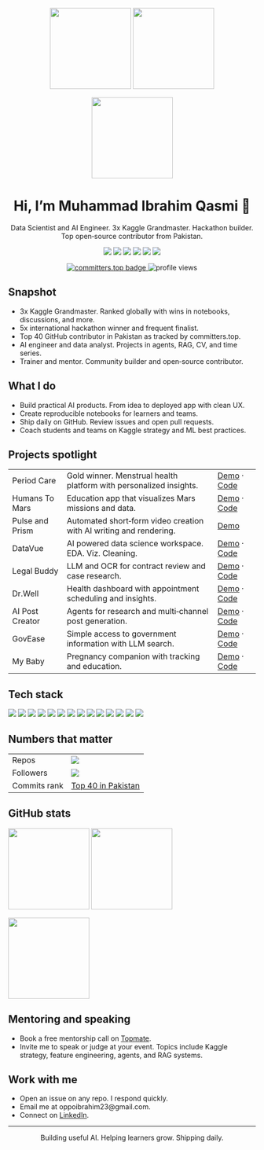 <p align="center">
  <img src="https://github-readme-stats.vercel.app/api?username=muhammadibrahim313&show_icons=true&theme=tokyonight" height="165">
  <img src="https://github-readme-stats.vercel.app/api/top-langs/?username=muhammadibrahim313&layout=compact&theme=tokyonight" height="165">
</p>
<p align="center">
  <img src="https://github-readme-streak-stats.herokuapp.com?user=muhammadibrahim313&theme=tokyonight" height="165">
</p>




<h1 align="center">Hi, I’m Muhammad Ibrahim Qasmi 👋</h1>
<p align="center">
  Data Scientist and AI Engineer. 3x Kaggle Grandmaster. Hackathon builder. Top open‑source contributor from Pakistan.
</p>

<p align="center">
  <a href="https://www.linkedin.com/in/ibrahimqasmi313/"><img src="https://img.shields.io/badge/LinkedIn-ibrahimqasmi313-blue?logo=linkedin"></a>
  <a href="mailto:oppoibrahim23@gmail.com"><img src="https://img.shields.io/badge/Email-oppoibrahim23%40gmail.com-red?logo=gmail"></a>
  <a href="https://linktr.ee/ibrahim_qasmi"><img src="https://img.shields.io/badge/Linktree-ibrahim__qasmi-00C853?logo=linktree&logoColor=white"></a>
  <a href="https://topmate.io/ibrahim_qasmi"><img src="https://img.shields.io/badge/Mentoring-Topmate-111111?logo=bookalope"></a>
  <a href="https://lablab.ai/u/@qasmi92"><img src="https://img.shields.io/badge/Hackathons-Lablab.ai-6A1B9A?logo=hackthebox"></a>
  <a href="https://www.sprint.dev/p/muhammadibrahimqasmi"><img src="https://img.shields.io/badge/Portfolio-sprint.dev-0A0A0A?logo=vercel"></a>
</p>

<p align="center">
  <a href="https://committers.top/pakistan#muhammadibrahim313">
    <img src="https://user-badge.committers.top/pakistan/muhammadibrahim313.svg" alt="committers.top badge">
  </a>
  <img src="https://komarev.com/ghpvc/?username=muhammadibrahim313&label=Profile%20views" alt="profile views">
</p>

## Snapshot

<ul>
  <li>3x Kaggle Grandmaster. Ranked globally with wins in notebooks, discussions, and more.</li>
  <li>5x international hackathon winner and frequent finalist.</li>
  <li>Top 40 GitHub contributor in Pakistan as tracked by committers.top.</li>
  <li>AI engineer and data analyst. Projects in agents, RAG, CV, and time series.</li>
  <li>Trainer and mentor. Community builder and open‑source contributor.</li>
</ul>

## What I do

<ul>
  <li>Build practical AI products. From idea to deployed app with clean UX.</li>
  <li>Create reproducible notebooks for learners and teams.</li>
  <li>Ship daily on GitHub. Review issues and open pull requests.</li>
  <li>Coach students and teams on Kaggle strategy and ML best practices.</li>
</ul>

## Projects spotlight

<table>
  <tr>
    <td>Period Care</td>
    <td>Gold winner. Menstrual health platform with personalized insights.</td>
    <td><a href="https://lablab.ai/event/replit-and-cursor-hackathon/b-taji-force/period-care">Demo</a> · <a href="https://github.com/Ahmad-Fakhar/PeriodCare">Code</a></td>
  </tr>
  <tr>
    <td>Humans To Mars</td>
    <td>Education app that visualizes Mars missions and data.</td>
    <td><a href="https://marsapp.streamlit.app/">Demo</a> · <a href="https://github.com/muhammadibrahim313/Humans-to-Mars">Code</a></td>
  </tr>
  <tr>
    <td>Pulse and Prism</td>
    <td>Automated short‑form video creation with AI writing and rendering.</td>
    <td><a href="https://pulse-and-prism.streamlit.app/">Demo</a></td>
  </tr>
  <tr>
    <td>DataVue</td>
    <td>AI powered data science workspace. EDA. Viz. Cleaning.</td>
    <td><a href="https://data-vue.streamlit.app/">Demo</a> · <a href="https://github.com/muhammadibrahim313/DataVue">Code</a></td>
  </tr>
  <tr>
    <td>Legal Buddy</td>
    <td>LLM and OCR for contract review and case research.</td>
    <td><a href="https://legalbuddyo1.streamlit.app/">Demo</a> · <a href="https://github.com/Ahmad-Fakhar/LegalBuddy_o1">Code</a></td>
  </tr>
  <tr>
    <td>Dr.Well</td>
    <td>Health dashboard with appointment scheduling and insights.</td>
    <td><a href="https://drwell.streamlit.app/">Demo</a> · <a href="https://github.com/muhammadibrahim313/dr_well">Code</a></td>
  </tr>
  <tr>
    <td>AI Post Creator</td>
    <td>Agents for research and multi‑channel post generation.</td>
    <td><a href="https://ai-post-creator2-btaji.streamlit.app/">Demo</a> · <a href="https://github.com/muhammadibrahim313/AI-Post-Creator2">Code</a></td>
  </tr>
  <tr>
    <td>GovEase</td>
    <td>Simple access to government information with LLM search.</td>
    <td><a href="https://llamaimpact-32-gjlgkbvyt5hsgjnay5yawz.streamlit.app/">Demo</a> · <a href="https://github.com/muhammadibrahim313/Llama_impact-3.2">Code</a></td>
  </tr>
  <tr>
    <td>My Baby</td>
    <td>Pregnancy companion with tracking and education.</td>
    <td><a href="https://mybaby.streamlit.app/">Demo</a> · <a href="https://github.com/muhammadibrahim313/My_Baby">Code</a></td>
  </tr>
</table>

## Tech stack

<p>
  <img src="https://img.shields.io/badge/Python-3776AB?logo=python&logoColor=white"> 
  <img src="https://img.shields.io/badge/SQL-316192?logo=postgresql&logoColor=white"> 
  <img src="https://img.shields.io/badge/Pandas-150458?logo=pandas&logoColor=white">
  <img src="https://img.shields.io/badge/NumPy-013243?logo=numpy&logoColor=white">
  <img src="https://img.shields.io/badge/Scikit--learn-F7931E?logo=scikitlearn&logoColor=white">
  <img src="https://img.shields.io/badge/LightGBM-4B8BBE">
  <img src="https://img.shields.io/badge/CatBoost-FF6F00">
  <img src="https://img.shields.io/badge/Plotly-3F4F75?logo=plotly&logoColor=white">
  <img src="https://img.shields.io/badge/Streamlit-FF4B4B?logo=streamlit&logoColor=white">
  <img src="https://img.shields.io/badge/FastAPI-009688?logo=fastapi&logoColor=white">
  <img src="https://img.shields.io/badge/OpenCV-5C3EE8?logo=opencv&logoColor=white">
  <img src="https://img.shields.io/badge/FAISS-1A73E8">
  <img src="https://img.shields.io/badge/RAG-0A0A0A">
  <img src="https://img.shields.io/badge/Agents-111111">
</p>

## Numbers that matter

<table>
  <tr>
    <td>Repos</td><td><img src="https://img.shields.io/badge/dynamic/json?url=https://api.githubstat.us/api/users/muhammadibrahim313&label=Public&query=%24.public_repos"></td>
  </tr>
  <tr>
    <td>Followers</td><td><img src="https://img.shields.io/github/followers/muhammadibrahim313?label=GitHub%20followers&style=social"></td>
  </tr>
  <tr>
    <td>Commits rank</td><td><a href="https://committers.top/pakistan#muhammadibrahim313">Top 40 in Pakistan</a></td>
  </tr>
</table>

## GitHub stats

<p>
  <img src="https://github-readme-stats.vercel.app/api?username=muhammadibrahim313&show_icons=true" height="165">
  <img src="https://github-readme-stats.vercel.app/api/top-langs/?username=muhammadibrahim313&layout=compact" height="165">
</p>
<p>
  <img src="https://github-readme-streak-stats.herokuapp.com?user=muhammadibrahim313" height="165">
</p>

## Mentoring and speaking

<ul>
  <li>Book a free mentorship call on <a href="https://topmate.io/ibrahim_qasmi">Topmate</a>.</li>
  <li>Invite me to speak or judge at your event. Topics include Kaggle strategy, feature engineering, agents, and RAG systems.</li>
</ul>

## Work with me

<ul>
  <li>Open an issue on any repo. I respond quickly.</li>
  <li>Email me at oppoibrahim23@gmail.com.</li>
  <li>Connect on <a href="https://www.linkedin.com/in/ibrahimqasmi313/">LinkedIn</a>.</li>
</ul>

---

<p align="center">
  Building useful AI. Helping learners grow. Shipping daily.
</p>
